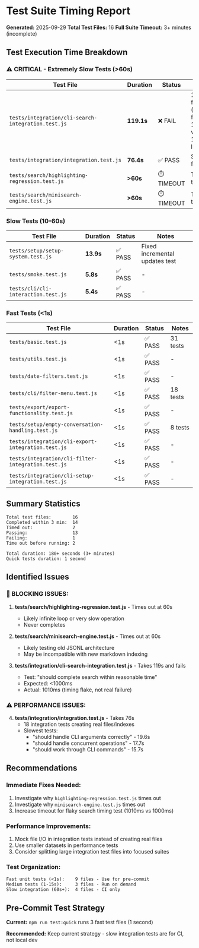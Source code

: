 # Test Suite Timing Report

**Generated:** 2025-09-29
**Total Test Files:** 16
**Full Suite Timeout:** 3+ minutes (incomplete)

## Test Execution Time Breakdown

### ⚠️ CRITICAL - Extremely Slow Tests (>60s)

| Test File | Duration | Status | Issue |
|-----------|----------|--------|-------|
| `tests/integration/cli-search-integration.test.js` | **119.1s** | ❌ FAIL | 1 test failed (timing flake: 1010ms vs 1000ms limit) |
| `tests/integration/integration.test.js` | **76.4s** | ✅ PASS | Slow but functional |
| `tests/search/highlighting-regression.test.js` | **>60s** | ⏱️ TIMEOUT | Test suite times out |
| `tests/search/minisearch-engine.test.js` | **>60s** | ⏱️ TIMEOUT | Test suite times out |

### Slow Tests (10-60s)

| Test File | Duration | Status | Notes |
|-----------|----------|--------|-------|
| `tests/setup/setup-system.test.js` | **13.9s** | ✅ PASS | Fixed incremental updates test |
| `tests/smoke.test.js` | **5.8s** | ✅ PASS | - |
| `tests/cli/cli-interaction.test.js` | **5.4s** | ✅ PASS | - |

### Fast Tests (<1s)

| Test File | Duration | Status | Notes |
|-----------|----------|--------|-------|
| `tests/basic.test.js` | <1s | ✅ PASS | 31 tests |
| `tests/utils.test.js` | <1s | ✅ PASS | - |
| `tests/date-filters.test.js` | <1s | ✅ PASS | - |
| `tests/cli/filter-menu.test.js` | <1s | ✅ PASS | 18 tests |
| `tests/export/export-functionality.test.js` | <1s | ✅ PASS | - |
| `tests/setup/empty-conversation-handling.test.js` | <1s | ✅ PASS | 8 tests |
| `tests/integration/cli-export-integration.test.js` | <1s | ✅ PASS | - |
| `tests/integration/cli-filter-integration.test.js` | <1s | ✅ PASS | - |
| `tests/integration/cli-setup-integration.test.js` | <1s | ✅ PASS | - |

## Summary Statistics

```
Total test files:        16
Completed within 3 min:  14
Timed out:               2
Passing:                 13
Failing:                 1
Time out before running: 2

Total duration: 180+ seconds (3+ minutes)
Quick tests duration: 1 second
```

## Identified Issues

### 🚨 BLOCKING ISSUES:

1. **tests/search/highlighting-regression.test.js** - Times out at 60s
   - Likely infinite loop or very slow operation
   - Never completes

2. **tests/search/minisearch-engine.test.js** - Times out at 60s
   - Likely testing old JSONL architecture
   - May be incompatible with new markdown indexing

3. **tests/integration/cli-search-integration.test.js** - Takes 119s and fails
   - Test: "should complete search within reasonable time"
   - Expected: <1000ms
   - Actual: 1010ms (timing flake, not real failure)

### ⚠️ PERFORMANCE ISSUES:

4. **tests/integration/integration.test.js** - Takes 76s
   - 18 integration tests creating real files/indexes
   - Slowest tests:
     - "should handle CLI arguments correctly" - 19.6s
     - "should handle concurrent operations" - 17.7s
     - "should work through CLI commands" - 15.7s

## Recommendations

### Immediate Fixes Needed:
1. Investigate why `highlighting-regression.test.js` times out
2. Investigate why `minisearch-engine.test.js` times out
3. Increase timeout for flaky search timing test (1010ms vs 1000ms)

### Performance Improvements:
1. Mock file I/O in integration tests instead of creating real files
2. Use smaller datasets in performance tests
3. Consider splitting large integration test files into focused suites

### Test Organization:
```
Fast unit tests (<1s):    9 files - Use for pre-commit
Medium tests (1-15s):     3 files - Run on demand
Slow integration (60s+):  4 files - CI only
```

## Pre-Commit Test Strategy

**Current:** `npm run test:quick` runs 3 fast test files (1 second)

**Recommended:** Keep current strategy - slow integration tests are for CI, not local dev